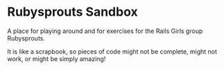 # Rubysprouts Sandbox
A place for playing around and for exercises for the Rails Girls group Rubysprouts.

It is like a scrapbook, so pieces of code might not be complete, might not work,
or might be simply amazing! 
